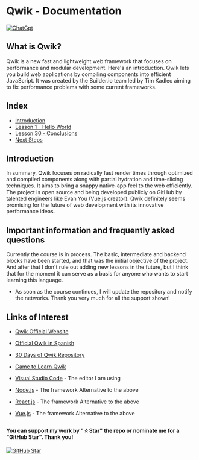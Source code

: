 # Qwik - Documentation

[![ChatGpt](https://img.shields.io/badge/ChatGPT-GPT--4-7CF178?style=for-the-badge&logo=openai&logoColor=white&labelColor=101010)](https://platform.openai.com)

## What is Qwik?

Qwik is a new fast and lightweight web framework that focuses on performance and modular development. Here's an introduction. Qwik lets you build web applications by compiling components into efficient JavaScript. It was created by the Builder.io team led by Tim Kadlec aiming to fix performance problems with some current frameworks.

## Index

- [Introduction](Introduction)
- [Lesson 1 - Hello World](Hello-World)
- [Lesson 30 - Conclusions](Conclusions)
- [Next Steps](Next-Steps)

## Introduction

In summary, Qwik focuses on radically fast render times through optimized and compiled components along with partial hydration and time-slicing techniques. It aims to bring a snappy native-app feel to the web efficiently. The project is open source and being developed publicly on GitHub by talented engineers like Evan You (Vue.js creator). Qwik definitely seems promising for the future of web development with its innovative performance ideas.

## Important information and frequently asked questions

Currently the course is in process. The basic, intermediate and backend blocks have been started, and that was the initial objective of the project. And after that I don't rule out adding new lessons in the future, but I think that for the moment it can serve as a basis for anyone who wants to start learning this language.

- As soon as the course continues, I will update the repository and notify the networks.
  Thank you very much for all the support shown!

## Links of Interest

- [Qwik Official Website](https://qwik.builder.io/)

- [Official Qwik in Spanish](https://qwik.builder.io/docs/)

- [30 Days of Qwik Repository](https://github.com/qwikifiers/qwik-ui)

- [Game to Learn Qwik](https://qwik.builder.io/tutorial/welcome/overview/)

- [Visual Studio Code](https://code.visualstudio.com/) - The editor I am using

- [Node.js](https://nodejs.org/en) - The framework Alternative to the above

- [React.js](https://es.react.dev/) - The framework Alternative to the above

- [Vue.js](https://vuejs.org/) - The framework Alternative to the above

##

#### You can support my work by "☆Star" the repo or nominate me for a "GitHub Star". Thank you!

[![GitHub Star](https://img.shields.io/badge/GitHub-Nominar_a_star-yellow?style=for-the-badge&logo=github&logoColor=white&labelColor=101010)](https://stars.github.com/nominate/)
